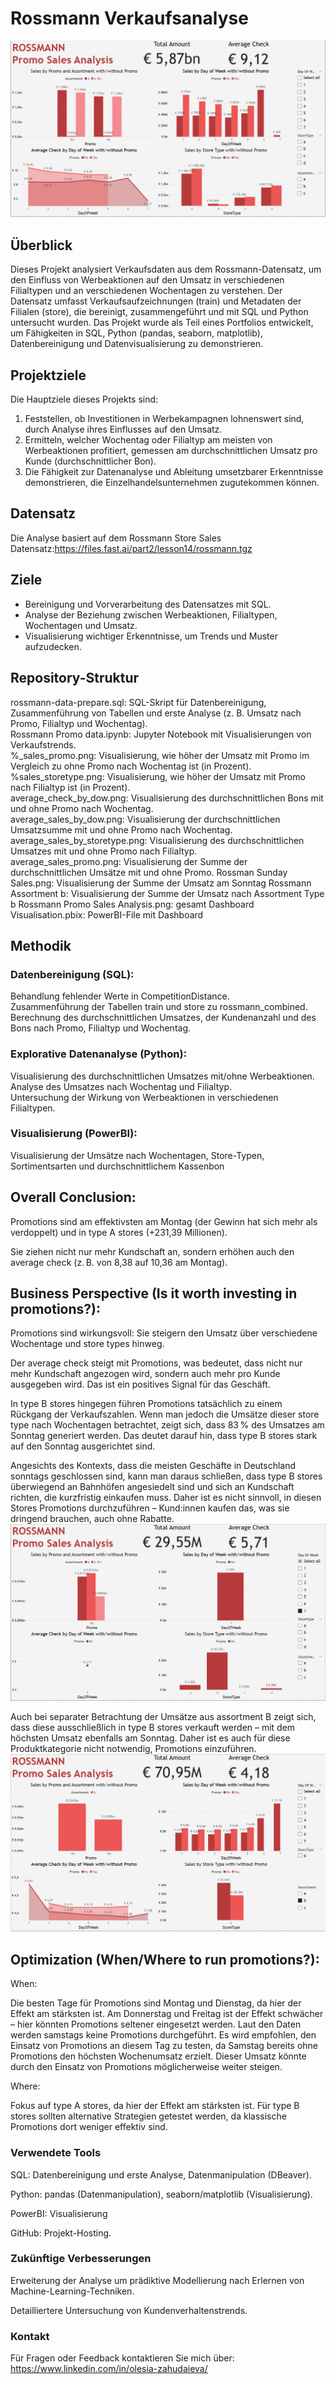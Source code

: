 # Rossmann Verkaufsanalyse

![Rossmann Promo Sales Analysis.png](https://github.com/Olesia-D/Rossmann_Promo/blob/main/Rossmann%20Promo%20Sales%20Analysis.png)

## Überblick
Dieses Projekt analysiert Verkaufsdaten aus dem Rossmann-Datensatz, um den Einfluss von Werbeaktionen auf den Umsatz in verschiedenen Filialtypen und an verschiedenen Wochentagen zu verstehen. Der Datensatz umfasst Verkaufsaufzeichnungen (train) und Metadaten der Filialen (store), die bereinigt, zusammengeführt und mit SQL und Python untersucht wurden.
Das Projekt wurde als Teil eines Portfolios entwickelt, um Fähigkeiten in SQL, Python (pandas, seaborn, matplotlib), Datenbereinigung und Datenvisualisierung zu demonstrieren.

## Projektziele
Die Hauptziele dieses Projekts sind:  

1. Feststellen, ob Investitionen in Werbekampagnen lohnenswert sind, durch Analyse ihres Einflusses auf den Umsatz.  
2. Ermitteln, welcher Wochentag oder Filialtyp am meisten von Werbeaktionen profitiert, gemessen am durchschnittlichen Umsatz pro Kunde (durchschnittlicher Bon).  
3. Die Fähigkeit zur Datenanalyse und Ableitung umsetzbarer Erkenntnisse demonstrieren, die Einzelhandelsunternehmen zugutekommen können.

## Datensatz
Die Analyse basiert auf dem Rossmann Store Sales Datensatz:https://files.fast.ai/part2/lesson14/rossmann.tgz

## Ziele

- Bereinigung und Vorverarbeitung des Datensatzes mit SQL.  
- Analyse der Beziehung zwischen Werbeaktionen, Filialtypen, Wochentagen und Umsatz.  
- Visualisierung wichtiger Erkenntnisse, um Trends und Muster aufzudecken.

## Repository-Struktur

rossmann-data-prepare.sql: SQL-Skript für Datenbereinigung, Zusammenführung von Tabellen und erste Analyse (z. B. Umsatz nach Promo, Filialtyp und Wochentag).  
Rossmann Promo data.ipynb: Jupyter Notebook mit Visualisierungen von Verkaufstrends.  
%_sales_promo.png: Visualisierung, wie höher der Umsatz mit Promo im Vergleich zu ohne Promo nach Wochentag ist (in Prozent).  
%sales_storetype.png: Visualisierung, wie höher der Umsatz mit Promo nach Filialtyp ist (in Prozent).  
average_check_by_dow.png: Visualisierung des durchschnittlichen Bons mit und ohne Promo nach Wochentag.  
average_sales_by_dow.png: Visualisierung der durchschnittlichen Umsatzsumme mit und ohne Promo nach Wochentag.  
average_sales_by_storetype.png: Visualisierung des durchschnittlichen Umsatzes mit und ohne Promo nach Filialtyp.  
average_sales_promo.png: Visualisierung der Summe der durchschnittlichen Umsätze mit und ohne Promo.
Rossman Sunday Sales.png: Visualisierung der Summe der Umsatz am Sonntag
Rossmann Assortment b: Visualisierung der Summe der Umsatz nach Assortment Type b
Rossmann Promo Sales Analysis.png: gesamt Dashboard 
Visualisation.pbix: PowerBI-File mit Dashboard


## Methodik

### Datenbereinigung (SQL):  

Behandlung fehlender Werte in CompetitionDistance.  
Zusammenführung der Tabellen train und store zu rossmann_combined.  
Berechnung des durchschnittlichen Umsatzes, der Kundenanzahl und des Bons nach Promo, Filialtyp und Wochentag.


### Explorative Datenanalyse (Python):  

Visualisierung des durchschnittlichen Umsatzes mit/ohne Werbeaktionen.  
Analyse des Umsatzes nach Wochentag und Filialtyp.  
Untersuchung der Wirkung von Werbeaktionen in verschiedenen Filialtypen.

### Visualisierung (PowerBI):

Visualisierung der Umsätze nach Wochentagen, Store-Typen, Sortimentsarten und durchschnittlichem Kassenbon


## Overall Conclusion:
Promotions sind am effektivsten am Montag (der Gewinn hat sich mehr als verdoppelt) und in type A stores (+231,39 Millionen).

Sie ziehen nicht nur mehr Kundschaft an, sondern erhöhen auch den average check (z. B. von 8,38 auf 10,36 am Montag).

## Business Perspective (Is it worth investing in promotions?):

Promotions sind wirkungsvoll: Sie steigern den Umsatz über verschiedene Wochentage und store types hinweg.

Der average check steigt mit Promotions, was bedeutet, dass nicht nur mehr Kundschaft angezogen wird, sondern auch mehr pro Kunde ausgegeben wird. Das ist ein positives Signal für das Geschäft.

In type B stores hingegen führen Promotions tatsächlich zu einem Rückgang der Verkaufszahlen.
Wenn man jedoch die Umsätze dieser store type nach Wochentagen betrachtet, zeigt sich, dass 83 % des Umsatzes am Sonntag generiert werden. Das deutet darauf hin, dass type B stores stark auf den Sonntag ausgerichtet sind.

Angesichts des Kontexts, dass die meisten Geschäfte in Deutschland sonntags geschlossen sind, kann man daraus schließen, dass type B stores überwiegend an Bahnhöfen angesiedelt sind und sich an Kundschaft richten, die kurzfristig einkaufen muss.
Daher ist es nicht sinnvoll, in diesen Stores Promotions durchzuführen – Kund:innen kaufen das, was sie dringend brauchen, auch ohne Rabatte.
![Rossmann Sunday Sales](https://github.com/Olesia-D/Rossmann_Promo/blob/main/Rossman%20Sunday%20Sales.png)


Auch bei separater Betrachtung der Umsätze aus assortment B zeigt sich, dass diese ausschließlich in type B stores verkauft werden – mit dem höchsten Umsatz ebenfalls am Sonntag.
Daher ist es auch für diese Produktkategorie nicht notwendig, Promotions einzuführen.
![Rossmann Sunday Sales](https://github.com/Olesia-D/Rossmann_Promo/blob/main/Rossmann%20Assortment%20b.png)


## Optimization (When/Where to run promotions?):
When:

Die besten Tage für Promotions sind Montag und Dienstag, da hier der Effekt am stärksten ist.
Am Donnerstag und Freitag ist der Effekt schwächer – hier könnten Promotions seltener eingesetzt werden.
Laut den Daten werden samstags keine Promotions durchgeführt. Es wird empfohlen, den Einsatz von Promotions an diesem Tag zu testen, da Samstag bereits ohne Promotions den höchsten Wochenumsatz erzielt.
Dieser Umsatz könnte durch den Einsatz von Promotions möglicherweise weiter steigen.

Where:

Fokus auf type A stores, da hier der Effekt am stärksten ist.
Für type B stores sollten alternative Strategien getestet werden, da klassische Promotions dort weniger effektiv sind.

### Verwendete Tools

SQL: Datenbereinigung und erste Analyse, Datenmanipulation (DBeaver).

Python: pandas (Datenmanipulation), seaborn/matplotlib (Visualisierung).

PowerBI: Visualisierung

GitHub: Projekt-Hosting.


### Zukünftige Verbesserungen

Erweiterung der Analyse um prädiktive Modellierung nach Erlernen von Machine-Learning-Techniken.

Detailliertere Untersuchung von Kundenverhaltenstrends.

### Kontakt

Für Fragen oder Feedback kontaktieren Sie mich über:
https://www.linkedin.com/in/olesia-zahudaieva/
